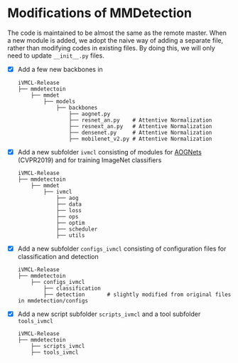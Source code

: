 # Modifications of MMDetection

The code is maintained to be almost the same as the remote master. When a new module is added, we adopt the naive way of adding a separate file, rather than modifying codes in existing files. By doing this, we will only need to update `__init__.py` files.

- [x] Add a few new backbones in
    ```
    iVMCL-Release
    ├── mmdetectoin
        ├── mmdet
            ├── models
                ├── backbones
                    ├── aognet.py
                    ├── resnet_an.py    # Attentive Normalization
                    ├── resnext_an.py   # Attentive Normalization
                    ├── densenet.py     # Attentive Normalization
                    ├── mobilenet_v2.py # Attentive Normalization
    ```

- [x] Add a new subfolder `ivmcl` consisting of modules for [AOGNets](https://openaccess.thecvf.com/content_CVPR_2019/papers/Li_AOGNets_Compositional_Grammatical_Architectures_for_Deep_Learning_CVPR_2019_paper.pdf) (CVPR2019) and for training ImageNet classifiers
    ```
    iVMCL-Release
    ├── mmdetectoin
        ├── mmdet
            ├── ivmcl
                ├── aog
                ├── data
                ├── loss
                ├── ops
                ├── optim
                ├── scheduler
                ├── utils
    ```

- [x] Add a new subfolder `configs_ivmcl` consisting of configuration files for classification and detection
    ```
    iVMCL-Release
    ├── mmdetectoin
        ├── configs_ivmcl
            ├── classification
            ├── detection       # slightly modified from original files in mmdetection/configs
    ```

- [x] Add a new script subfolder `scripts_ivmcl` and a tool subfolder `tools_ivmcl`
    ```
    iVMCL-Release
    ├── mmdetectoin
        ├── scripts_ivmcl
        ├── tools_ivmcl
    ```
